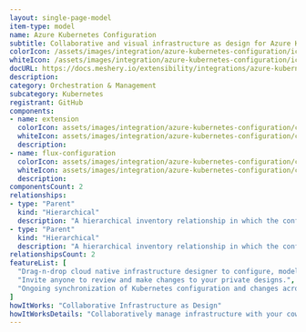 ```yaml
---
layout: single-page-model
item-type: model
name: Azure Kubernetes Configuration
subtitle: Collaborative and visual infrastructure as design for Azure Kubernetes Configuration
colorIcon: /assets/images/integration/azure-kubernetes-configuration/icons/color/azure-kubernetes-configuration-color.svg
whiteIcon: /assets/images/integration/azure-kubernetes-configuration/icons/white/azure-kubernetes-configuration-white.svg
docURL: https://docs.meshery.io/extensibility/integrations/azure-kubernetes-configuration
description: 
category: Orchestration & Management
subcategory: Kubernetes
registrant: GitHub
components: 
- name: extension
  colorIcon: assets/images/integration/azure-kubernetes-configuration/components/extension/icons/color/extension-color.svg
  whiteIcon: assets/images/integration/azure-kubernetes-configuration/components/extension/icons/white/extension-white.svg
  description: 
- name: flux-configuration
  colorIcon: assets/images/integration/azure-kubernetes-configuration/components/flux-configuration/icons/color/flux-configuration-color.svg
  whiteIcon: assets/images/integration/azure-kubernetes-configuration/components/flux-configuration/icons/white/flux-configuration-white.svg
  description: 
componentsCount: 2
relationships: 
- type: "Parent"
  kind: "Hierarchical"
  description: "A hierarchical inventory relationship in which the configuration of (parent component) is patched with the configuration of (child component). "
- type: "Parent"
  kind: "Hierarchical"
  description: "A hierarchical inventory relationship in which the configuration of (parent component) is patched with the configuration of (child component). "
relationshipsCount: 2
featureList: [
  "Drag-n-drop cloud native infrastructure designer to configure, model, and deploy your workloads.",
  "Invite anyone to review and make changes to your private designs.",
  "Ongoing synchronization of Kubernetes configuration and changes across any number of clusters."
]
howItWorks: "Collaborative Infrastructure as Design"
howItWorksDetails: "Collaboratively manage infrastructure with your coworkers synchronously sharing the same designs."
---
```

